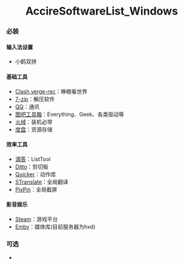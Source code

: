 <div align="center">

# AccireSoftwareList_Windows
<!-- prettier-ignore-start -->
<!-- markdownlint-disable-next-line MD036 -->
</div>

### 必装

#### 输入法设置
 - 小鹤双拼
#### 基础工具
 - [Clash verge-rec](https://github.com/clash-verge-rev/clash-verge-rev/releases/download/v2.0.3/Clash.Verge_2.0.3_x64-setup.exe)：睁眼看世界
 - [7-zip](https://www.7-zip.org/a/7z2409-x64.exe)：解压软件
 - [QQ](https://im.qq.com/index/)：通讯
 - [图吧工具箱](https://www.tbtool.cn/)：Everything、Geek、各类驱动等
 - [火绒](https://www.huorong.cn/)：装机必带
 - [度盘](https://pan.baidu.com/download#win)：资源存储
#### 效率工具
 - [滴答](https://dida365.com/download?language=zh_CN)：ListTool
 - [Ditto](https://ditto-cp.sourceforge.io/)：剪切板
 - [Quicker](https://getquicker.net/)：动作库
 - [STranslate](https://stranslate.zggsong.com/)：全局翻译
 - [PixPin](https://pixpin.cn/)：全局截屏
#### 影音娱乐
 - [Steam](https://store.steampowered.com/about)：游戏平台
 - [Emby](https://emby.media/download.html)：媒体库(目前服务器为hxd)

### 可选
 -  
